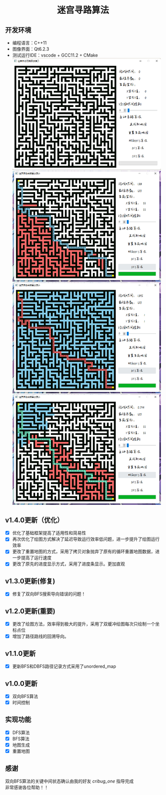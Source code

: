 <div align="center">
<h1 align="center">迷宫寻路算法</h1>
</div>

 ## 开发环境
 - 编程语言：C++11
 - 图像界面：Qt6.2.3
 - 测试运行IDE：vscode + GCC11.2 + CMake \
![演示](https://github.com/ChestnutYueyue/maze-routing-algorithm/blob/master/img/主界面.png?raw=true) \
 ![演示](https://github.com/ChestnutYueyue/maze-routing-algorithm/blob/master/img/DFS.png?raw=true) \
 ![演示](https://github.com/ChestnutYueyue/maze-routing-algorithm/blob/master/img/BFS.png?raw=true) \
 ![演示](https://github.com/ChestnutYueyue/maze-routing-algorithm/blob/master/img/DBFS.png?raw=true) 

 ## v1.4.0更新（优化）
 - [x] 优化了基础框架提高了适用性和简易性
 - [x] 再次优化了绘图方式解决了延迟导致运行效率低问题，进一步提升了绘图运行效率
 - [x] 更改了重置地图的方式，采用了拷贝对象抛弃了原有的循环重置地图数据，进一步提高了运行速度
 - [x] 更改了原先的进度显示方式，采用了进度条显示。更加直观

 ## v1.3.0更新(修复)
 - [x] 修复了双向BFS搜索导向错误的问题！
 
 ## v1.2.0更新(重要)
 - [x] 更改了绘图方法，效率得到极大的提升，采用了双缓冲绘图每次只绘制一个坐标点位
 - [x] 增加了路径路线的回溯导向。

 ## v1.1.0更新
 - [x] 更新BFS和DBFS路径记录方式采用了unordered_map

## v1.0.0更新
- [x] 双向BFS算法
- [x] 时间控制

## 实现功能
- [x] DFS算法
- [x] BFS算法
- [x] 地图生成
- [x] 重置地图

 ## 感谢
 双向BFS算法的关键中间状态确认由我的好友 *cribug_one* 指导完成\
 非常感谢各位帮助！！